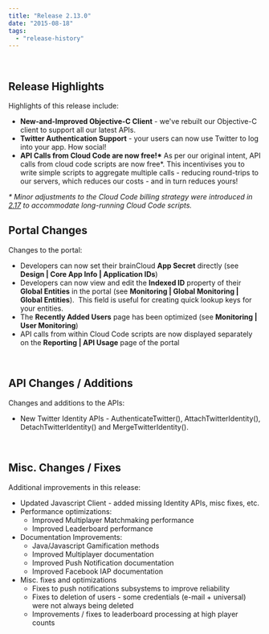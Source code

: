 ```yaml
---
title: "Release 2.13.0"
date: "2015-08-18"
tags: 
  - "release-history"
---
```


 

## Release Highlights

Highlights of this release include:

- **New-and-Improved Objective-C Client** - we've rebuilt our Objective-C client to support all our latest APIs.
- **Twitter Authentication Support** - your users can now use Twitter to log into your app. How social!
- **API Calls from Cloud Code are now free!\*** As per our original intent, API calls from cloud code scripts are now free\*. This incentivises you to write simple scripts to aggregate multiple calls - reducing round-trips to our servers, which reduces our costs - and in turn reduces yours!

_\* Minor adjustments to the Cloud Code billing strategy were introduced in [2.17](/release/2015/04/02/release-2-7-0) to accommodate long-running Cloud Code scripts._

## Portal Changes

Changes to the portal:

- Developers can now set their brainCloud **App Secret** directly (see **Design | Core App Info | Application IDs**)
- Developers can now view and edit the **Indexed ID** property of their **Global Entities** in the portal (see **Monitoring | Global Monitoring | Global Entities**).  This field is useful for creating quick lookup keys for your entities.
- The **Recently Added Users** page has been optimized (see **Monitoring | User Monitoring**)
- API calls from within Cloud Code scripts are now displayed separately on the **Reporting | API Usage** page of the portal

 

## API Changes / Additions

Changes and additions to the APIs:

- New Twitter Identity APIs - AuthenticateTwitter(), AttachTwitterIdentity(), DetachTwitterIdentity() and MergeTwitterIdentity().

 

## Misc. Changes / Fixes

Additional improvements in this release:

- Updated Javascript Client - added missing Identity APIs, misc fixes, etc.
- Performance optimizations:
    - Improved Multiplayer Matchmaking performance
    - Improved Leaderboard performance
- Documentation Improvements:
    - Java/Javascript Gamification methods
    - Improved Multiplayer documentation
    - Improved Push Notification documentation
    - Improved Facebook IAP documentation
- Misc. fixes and optimizations
    - Fixes to push notifications subsystems to improve reliability
    - Fixes to deletion of users - some credentials (e-mail + universal) were not always being deleted
    - Improvements / fixes to leaderboard processing at high player counts
